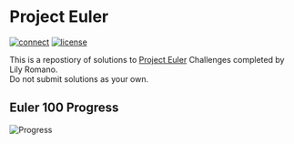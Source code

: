 # Project Euler

[![connect](https://img.shields.io/static/v1?label=Contact&message=Lily&color=<COLOR>)](https://github.com/Lilyheart) 
[![license](https://img.shields.io/github/license/Lilyheart/projecteuler.svg?maxAge=2592000)](https://github.com/Lilyheart/projecteuler/blob/gh-pages/LICENSE) 

This is a repostiory of solutions to [Project Euler](https://projecteuler.net/about) Challenges completed by Lily Romano.  
Do not submit solutions as your own.

## Euler 100 Progress

![Progress](https://progress-bar.dev/0/?scale=100&width=200&color=32698E)  
